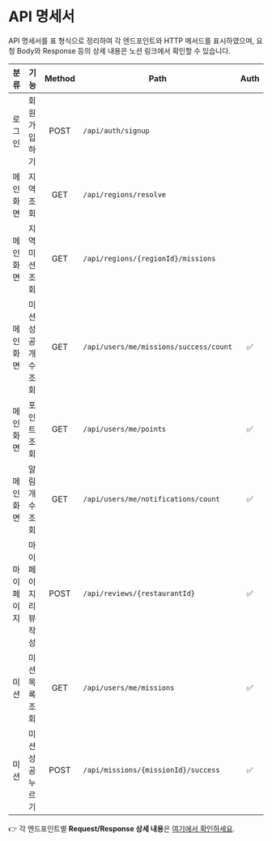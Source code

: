 # API 명세서
API 명세서를 표 형식으로 정리하여 각 엔드포인트와 HTTP 메서드를 표시하였으며, 
요청 Body와 Response 등의 상세 내용은 노션 링크에서 확인할 수 있습니다.

| 분류      | 기능              | Method | Path                                       | Auth |
|-----------|-------------------|:------:|--------------------------------------------|:----:|
| 로그인     | 회원 가입 하기      | POST   | `/api/auth/signup`                         |      |
| 메인 화면  | 지역 조회          | GET    | `/api/regions/resolve`                     |      |
| 메인 화면  | 지역 미션 조회      | GET    | `/api/regions/{regionId}/missions`         |      |
| 메인 화면  | 미션 성공 개수 조회 | GET    | `/api/users/me/missions/success/count`     | ✅   |
| 메인 화면  | 포인트 조회        | GET    | `/api/users/me/points`                     | ✅   |
| 메인 화면  | 알림 개수 조회      | GET    | `/api/users/me/notifications/count`        | ✅   |
| 마이페이지 | 마이 페이지 리뷰 작성 | POST   | `/api/reviews/{restaurantId}`              | ✅   |
| 미션      | 미션 목록 조회      | GET    | `/api/users/me/missions`                   | ✅   |
| 미션      | 미션 성공 누르기    | POST   | `/api/missions/{missionId}/success`        | ✅   |

👉 각 엔드포인트별 **Request/Response 상세 내용**은 [여기에서 확인하세요](https://www.notion.so/makeus-challenge/API-27cb57f4596b80fb9334f4220d26461f?source=copy_link).
